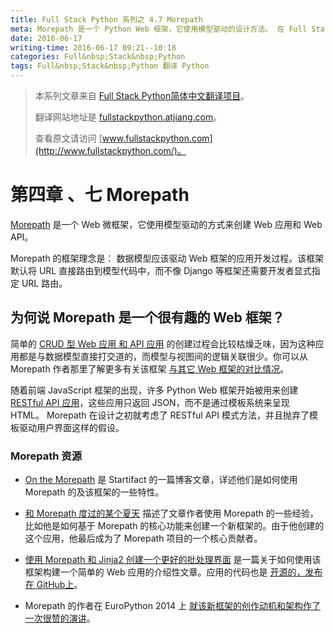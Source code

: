 ```yaml
---
title: Full Stack Python 系列之 4.7 Morepath
meta: Morepath 是一个 Python Web 框架，它使用模型驱动的设计方法。 在 Full Stack Python 上了解更多 Morepath 的知识。
date: 2016-06-17
writing-time: 2016-06-17 09:21--10:18
categories: Full&nbsp;Stack&nbsp;Python
tags: Full&nbsp;Stack&nbsp;Python 翻译 Python
---
```


> 本系列文章来自 [Full Stack Python简体中文翻译项目](https://github.com/haiiiiiyun/fullstackpython.cn)。
>
> 翻译网站地址是 [fullstackpython.atjiang.com](http://fullstackpython.atjiang.com)。
>
> 查看原文请访问 [www.fullstackpython.com](http://www.fullstackpython.com/)。

# 第四章 、七 Morepath

[Morepath](http://morepath.readthedocs.org/en/latest/) 是一个 Web 微框架，它使用模型驱动的方式来创建 Web 应用和 Web API。

Morepath 的框架理念是： 数据模型应该驱动 Web 框架的应用开发过程。该框架默认将 URL 直接路由到模型代码中，而不像 Django 等框架还需要开发者显式指定 URL 路由。


## 为何说 Morepath 是一个很有趣的 Web 框架？
简单的 [CRUD 型 Web 应用 和 API 应用](http://en.wikipedia.org/wiki/Create,_read,_update_and_delete) 的创建过程会比较枯燥乏味，因为这种应用都是与数据模型直接打交道的，而模型与视图间的逻辑关联很少。你可以从 Morepath 作者那里了解更多有关该框架 [与其它 Web 框架的对比情况](http://morepath.readthedocs.org/en/latest/compared.html)。

随着前端 JavaScript 框架的出现，许多 Python Web 框架开始被用来创建 [RESTful API 应用](http://fullstackpython.atjiang.com/application-programming-interfaces.html)，这些应用只返回 JSON，而不是通过模板系统来呈现 HTML。 Morepath 在设计之初就考虑了 RESTful API 模式方法，并且抛弃了模板驱动用户界面这样的假设。


### Morepath 资源
* [On the Morepath](http://blog.startifact.com/posts/on-the-morepath.html) 是 Startifact 的一篇博客文章，详述他们是如何使用 Morepath 的及该框架的一些特性。

* [和 Morepath 度过的某个夏天](http://blog.stacktrace.ch/post/132538261985) 描述了文章作者使用 Morepath 的一些经验，比如他是如何基于 Morepath 的核心功能来创建一个新框架的。由于他创建的这个应用，他最后成为了 Morepath 项目的一个核心贡献者。

* [使用 Morepath 和 Jinja2 创建一个更好的批处理界面](http://blog.startifact.com/posts/morepath-batching-example.html) 是一篇关于如何使用该框架构建一个简单的 Web 应用的介绍性文章。应用的代码也是 [开源的，发布在 GitHub上](https://github.com/morepath/morepath_batching)。

* Morepath 的作者在 EuroPython 2014 上 [就该新框架的创作动机和架构作了一次很赞的演讲](https://www.youtube.com/watch?v=gyDKMAWPyuY)。
